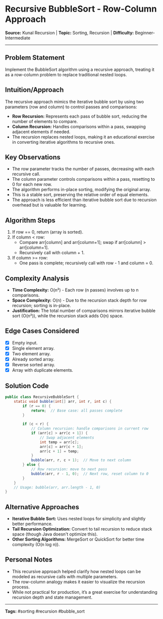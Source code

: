 # Recursive BubbleSort - Row-Column Approach

**Source:** Kunal Recursion | **Topic:** Sorting, Recursion | **Difficulty:** Beginner-Intermediate

---

## Problem Statement
Implement the BubbleSort algorithm using a recursive approach, treating it as a row-column problem to replace traditional nested loops.

## Intuition/Approach
The recursive approach mimics the iterative bubble sort by using two parameters (row and column) to control passes and comparisons:
- **Row Recursion:** Represents each pass of bubble sort, reducing the number of elements to compare.
- **Column Recursion:** Handles comparisons within a pass, swapping adjacent elements if needed.
- The recursion replaces nested loops, making it an educational exercise in converting iterative algorithms to recursive ones.

## Key Observations
- The row parameter tracks the number of passes, decreasing with each recursive call.
- The column parameter controls comparisons within a pass, resetting to 0 for each new row.
- The algorithm performs in-place sorting, modifying the original array.
- This is a stable sort, preserving the relative order of equal elements.
- The approach is less efficient than iterative bubble sort due to recursion overhead but is valuable for learning.

## Algorithm Steps
1. If row == 0, return (array is sorted).
2. If column < row:
   - Compare arr[column] and arr[column+1]; swap if arr[column] > arr[column+1].
   - Recursively call with column + 1.
3. If column >= row:
   - One pass is complete; recursively call with row - 1 and column = 0.

## Complexity Analysis
- **Time Complexity:** O(n²) - Each row (n passes) involves up to n comparisons.
- **Space Complexity:** O(n) - Due to the recursion stack depth for row recursion; sorting is in-place.
- **Justification:** The total number of comparisons mirrors iterative bubble sort (O(n²)), while the recursion stack adds O(n) space.

## Edge Cases Considered
- [x] Empty input.
- [x] Single element array.
- [x] Two element array.
- [x] Already sorted array.
- [x] Reverse sorted array.
- [x] Array with duplicate elements.

## Solution Code
```java
public class RecursiveBubbleSort {
    static void bubble(int[] arr, int r, int c) {
        if (r == 0) {
            return;  // Base case: all passes complete
        }
        
        if (c < r) {
            // Column recursion: handle comparisons in current row
            if (arr[c] > arr[c + 1]) {
                // Swap adjacent elements
                int temp = arr[c];
                arr[c] = arr[c + 1];
                arr[c + 1] = temp;
            }
            bubble(arr, r, c + 1);  // Move to next column
        } else {
            // Row recursion: move to next pass
            bubble(arr, r - 1, 0);  // Next row, reset column to 0
        }
    }
    // Usage: bubble(arr, arr.length - 1, 0)
}
```

## Alternative Approaches
- **Iterative Bubble Sort:** Uses nested loops for simplicity and slightly better performance.
- **Tail Recursion Optimization:** Convert to tail recursion to reduce stack space (though Java doesn't optimize this).
- **Other Sorting Algorithms:** MergeSort or QuickSort for better time complexity (O(n log n)).

## Personal Notes
- This recursive approach helped clarify how nested loops can be modeled as recursive calls with multiple parameters.
- The row-column analogy makes it easier to visualize the recursion process.
- While not practical for production, it’s a great exercise for understanding recursion depth and state management.

---
**Tags:** #sorting #recursion #bubble_sort